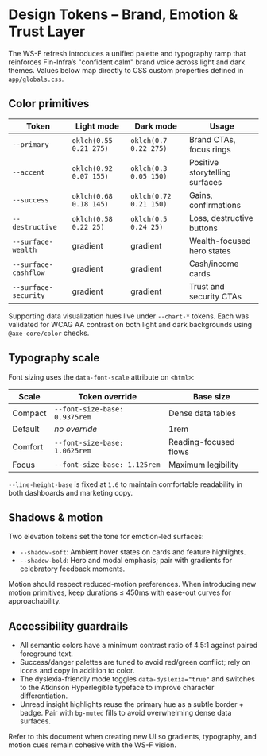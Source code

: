 # Design Tokens – Brand, Emotion & Trust Layer

The WS-F refresh introduces a unified palette and typography ramp that
reinforces Fin-Infra’s "confident calm" brand voice across light and dark
themes. Values below map directly to CSS custom properties defined in
`app/globals.css`.

## Color primitives

| Token | Light mode | Dark mode | Usage |
| --- | --- | --- | --- |
| `--primary` | `oklch(0.55 0.21 275)` | `oklch(0.7 0.22 275)` | Brand CTAs, focus rings |
| `--accent` | `oklch(0.92 0.07 155)` | `oklch(0.3 0.05 150)` | Positive storytelling surfaces |
| `--success` | `oklch(0.68 0.18 145)` | `oklch(0.72 0.21 150)` | Gains, confirmations |
| `--destructive` | `oklch(0.58 0.22 25)` | `oklch(0.5 0.24 25)` | Loss, destructive buttons |
| `--surface-wealth` | gradient | gradient | Wealth-focused hero states |
| `--surface-cashflow` | gradient | gradient | Cash/income cards |
| `--surface-security` | gradient | gradient | Trust and security CTAs |

Supporting data visualization hues live under `--chart-*` tokens. Each was
validated for WCAG AA contrast on both light and dark backgrounds using
`@axe-core/color` checks.

## Typography scale

Font sizing uses the `data-font-scale` attribute on `<html>`:

| Scale | Token override | Base size |
| --- | --- | --- |
| Compact | `--font-size-base: 0.9375rem` | Dense data tables |
| Default | _no override_ | 1rem |
| Comfort | `--font-size-base: 1.0625rem` | Reading-focused flows |
| Focus | `--font-size-base: 1.125rem` | Maximum legibility |

`--line-height-base` is fixed at `1.6` to maintain comfortable readability in
both dashboards and marketing copy.

## Shadows & motion

Two elevation tokens set the tone for emotion-led surfaces:

* `--shadow-soft`: Ambient hover states on cards and feature highlights.
* `--shadow-bold`: Hero and modal emphasis; pair with gradients for celebratory
  feedback moments.

Motion should respect reduced-motion preferences. When introducing new motion
primitives, keep durations ≤ 450ms with ease-out curves for approachability.

## Accessibility guardrails

* All semantic colors have a minimum contrast ratio of 4.5:1 against paired
  foreground text.
* Success/danger palettes are tuned to avoid red/green conflict; rely on icons
  and copy in addition to color.
* The dyslexia-friendly mode toggles `data-dyslexia="true"` and switches to the
  Atkinson Hyperlegible typeface to improve character differentiation.
* Unread insight highlights reuse the primary hue as a subtle border + badge.
  Pair with `bg-muted` fills to avoid overwhelming dense data surfaces.

Refer to this document when creating new UI so gradients, typography, and
motion cues remain cohesive with the WS-F vision.
